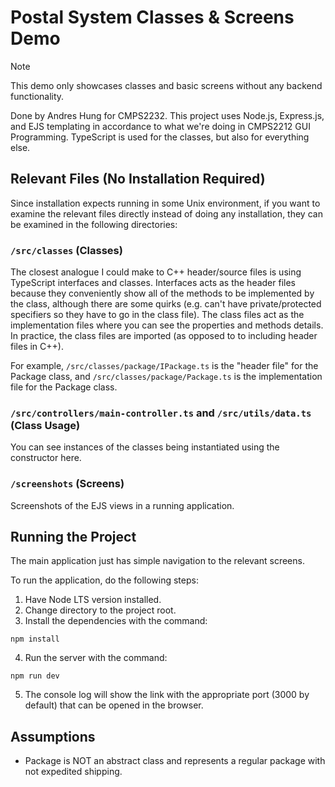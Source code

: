 # Postal System Classes & Screens Demo

> [!NOTE]  
> This demo only showcases classes and basic screens without any backend functionality.

Done by Andres Hung for CMPS2232. This project uses Node.js, Express.js, and EJS templating in accordance to what we're doing in CMPS2212 GUI Programming. TypeScript is used for the classes, but also for everything else.

## Relevant Files (No Installation Required)

Since installation expects running in some Unix environment, if you want to examine the relevant files directly instead of doing any installation, they can be examined in the following directories:

### `/src/classes` (Classes)

The closest analogue I could make to C++ header/source files is using TypeScript interfaces and classes. Interfaces acts as the header files because they conveniently show all of the methods to be implemented by the class, although there are some quirks (e.g. can't have private/protected specifiers so they have to go in the class file). The class files act as the implementation files where you can see the properties and methods details. In practice, the class files are imported (as opposed to to including header files in C++).

For example, `/src/classes/package/IPackage.ts` is the "header file" for the Package class, and `/src/classes/package/Package.ts` is the implementation file for the Package class.

### `/src/controllers/main-controller.ts` and `/src/utils/data.ts` (Class Usage)

You can see instances of the classes being instantiated using the constructor here.

### `/screenshots` (Screens)

Screenshots of the EJS views in a running application.

## Running the Project

The main application just has simple navigation to the relevant screens.

To run the application, do the following steps:

1. Have Node LTS version installed.
2. Change directory to the project root.
3. Install the dependencies with the command:

```
npm install
```

4. Run the server with the command:

```
npm run dev
```

5. The console log will show the link with the appropriate port (3000 by default) that can be opened in the browser.

## Assumptions

- Package is NOT an abstract class and represents a regular package with not expedited shipping.
